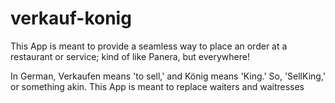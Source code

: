 # verkauf-konig
This App is meant to provide a seamless way to place an order at a restaurant or service; kind of like Panera, but everywhere!

In German, Verkaufen means 'to sell,' and König means 'King.' So, 'SellKing,' or something akin.
This App is meant to replace waiters and waitresses 
